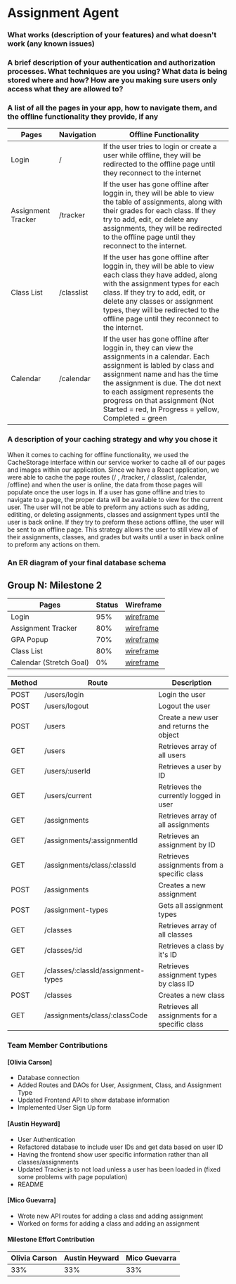 # Assignment Agent

### What works (description of your features) and what doesn't work (any known issues)

### A brief description of your authentication and authorization processes. What techniques are you using? What data is being stored where and how? How are you making sure users only access what they are allowed to?
### A list of all the pages in your app, how to navigate them, and the offline functionality they provide, if any
| Pages                   | Navigation | Offline Functionality |
|-------------------------|------------|-----------------------|
| Login                   |  /    | If the user tries to login or create a user while offline, they will be redirected to the offline page until they reconnect to the internet |
| Assignment Tracker      | /tracker   | If the user has gone offline after loggin in, they will be able to view the table of assignments, along with their grades for each class. If they try to add, edit, or delete any assignments, they will be redirected to the offline page until they reconnect to the internet. |
| Class List              | /classlist   | If the user has gone offline after loggin in, they will be able to view each class they have added, along with the assignment types for each class. If they try to add, edit, or delete any classes or assignment types, they will be redirected to the offline page until they reconnect to the internet. |
| Calendar                | /calendar    | If the user has gone offline after loggin in, they can view the assignments in a calendar. Each assignment is labled by class and assignment name and has the time the assignment is due. The dot next to each assigment represents the progress on that assignment (Not Started = red, In Progress = yellow, Completed = green|

### A description of your caching strategy and why you chose it
  When it comes to caching for offline functionality, we used the CacheStorage interface within our service worker to cache all of our pages and images within our application. Since we have a React application, we were able to cache the page routes (/ , /tracker, / classlist, /calendar, /offline) and when the user is online, the data from those pages will populate once the user logs in. If a user has gone offline and tries to navigate to a page, the proper data will be available to view for the current user. The user will not be able to preform any actions such as adding, edititing, or deleting assignments, classes and assignment types until the user is back online. If they try to preform these actions offline, the user will be sent to an offline page. This strategy allows the user to still view all of their assignments, classes, and grades but waits until a user in back online to preform any actions on them.
### An ER diagram of your final database schema
## Group N: Milestone 2

| Pages                   | Status | Wireframe |
|-------------------------|--------|-----------|
| Login                   | 95%    | [wireframe](../Proposal/Wireframes/Desktop%20-%20Login.jpg) |
| Assignment Tracker      | 80%    | [wireframe](../Proposal/Wireframes/Desktop%20-%20All%20Classes.jpg) |
| GPA Popup               | 70%    | [wireframe](../Proposal/Wireframes/Desktop%20-%20GPA.jpg)|
| Class List              | 80%    | [wireframe](../Proposal/Wireframes/Desktop%20-%20Add%20Classes.png) |
| Calendar (Stretch Goal) | 0%     | [wireframe](../Proposal/Wireframes/Desktop%20-%20Calendar.jpg)|

| Method | Route                             | Description                                    |
|--------|-----------------------------------|------------------------------------------------|
| POST   | /users/login                      | Login the user                                 |
| POST   | /users/logout                     | Logout the user                                |
| POST   | /users                            | Create a new user and returns the object       |
| GET    | /users                            | Retrieves array of all users                   |
| GET    | /users/:userId                    | Retrieves a user by ID                         |
| GET    | /users/current                    | Retrieves the currently logged in user         |
| GET    | /assignments                      | Retrieves array of all assignments             |
| GET    | /assignments/:assignmentId        | Retrieves an assignment by ID                  |
| GET    | /assignments/class/:classId       | Retrieves assignments from a specific class    |
| POST   | /assignments                      | Creates a new assignment                       |
| POST   | /assignment-types                 | Gets all assignment types                      |
| GET    | /classes                          | Retrieves array of all classes                 |
| GET    | /classes/:id                      | Retrieves a class by it's ID                   |
| GET    | /classes/:classId/assignment-types| Retrieves assignment types by class ID         |
| POST   | /classes                          | Creates a new class                            |
| GET    | /assignments/class/:classCode     | Retrieves all assignments for a specific class |

### Team Member Contributions

#### [Olivia Carson]

- Database connection
- Added Routes and DAOs for User, Assignment, Class, and Assignment Type
- Updated Frontend API to show database information
- Implemented User Sign Up form

#### [Austin Heyward]

- User Authentication
- Refactored database to include user IDs and get data based on user ID
- Having the frontend show user specific information rather than all classes/assignments
- Updated Tracker.js to not load unless a user has been loaded in (fixed some problems with page population)
- README

#### [Mico Guevarra]

- Wrote new API routes for adding a class and adding assignment
- Worked on forms for adding a class and adding an assignment

#### Milestone Effort Contribution

| Olivia Carson | Austin Heyward| Mico Guevarra |
| ------------- | ------------- | ------------- |
| 33%           | 33%           | 33%           |
